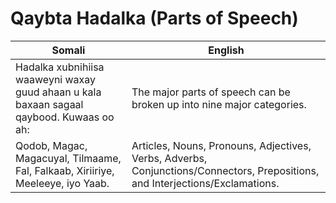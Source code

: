 # Qaybta Hadalka (Parts of Speech)

| **Somali**                                                                                  | **English**                                                                                   |
|--------------------------------------------------------------------------------------------------|-----------------------------------------------------------------------------------------------|
| Hadalka xubnihiisa waaweyni waxay guud ahaan u kala baxaan sagaal qaybood. Kuwaas oo ah:         | The major parts of speech can be broken up into nine major categories.                       |
| Qodob, Magac, Magacuyal, Tilmaame, Fal, Falkaab, Xiriiriye, Meeleeye, iyo Yaab.                 | Articles, Nouns, Pronouns, Adjectives, Verbs, Adverbs, Conjunctions/Connectors, Prepositions, and Interjections/Exclamations.|

